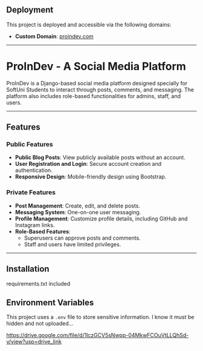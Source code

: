 ## Deployment

This project is deployed and accessible via the following domains:

- **Custom Domain**: [proindev.com](https://proindev.com)

------------------------------------

# ProInDev - A Social Media Platform

ProInDev is a Django-based social media platform designed specially for SoftUni Students to interact through posts, comments, and messaging.
The platform also includes role-based functionalities for admins, staff, and users.

---

## Features

### Public Features
- **Public Blog Posts**: View publicly available posts without an account.
- **User Registration and Login**: Secure account creation and authentication.
- **Responsive Design**: Mobile-friendly design using Bootstrap.

### Private Features
- **Post Management**: Create, edit, and delete posts.
- **Messaging System**: One-on-one user messaging.
- **Profile Management**: Customize profile details, including GitHub and Instagram links.
- **Role-Based Features**: 
  - Superusers can approve posts and comments.
  - Staff and users have limited privileges.

---

## Installation
requirements.txt included


## Environment Variables
This project uses a `.env` file to store sensitive information.
I know it must be hidden and not uploaded...

https://drive.google.com/file/d/1lczGCV5sNwpp-04MkwFCOuVtLLQhSd-v/view?usp=drive_link


